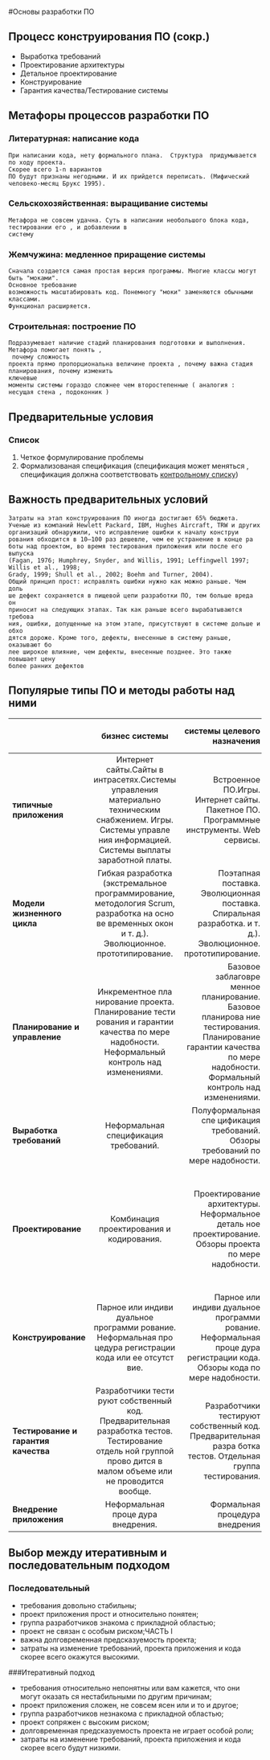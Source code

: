 #Основы разработки ПО

## Процесс конструирования ПО (сокр.)
- Выработка требований
- Проектирование архитектуры
- Детальное проектирование
- Конструирование
- Гарантия качества/Тестирование системы

## Метафоры процессов разработки ПО

### Литературная: написание кода
    При написании кода, нету формального плана.  Структура  придумывается по ходу проекта.
    Скорее всего 1-n вариантов
    ПО будут признаны негодными. И их прийдется переписать. (Мифический человеко-месяц Брукс 1995).

### Сельскохозяйственная: выращивание системы
    Метафора не совсем удачна. Суть в написании необольшого блока кода, тестировании его , и добавлении в
    систему

### Жемчужина: медленное приращение системы
    Сначала создается самая простая версия программы. Многие классы могут быть "моками".
    Основное требование
    возможность масштабировать код. Понемногу "моки" заменяются обычными классами.
    Функционал расширяется.

### Строительная: построение ПО
    Подразумевает наличие стадий планирования подготовки и выполнения. Метафора помогает понять ,
     почему сложность
    проекта прямо пропорциональна величине проекта , почему важна стадия планирования, почему изменить
    ключевые
    моменты системы гораздо сложнее чем второстепенные ( аналогия : несущая стена , подоконник )
## Предварительные условия
### Список
1. Четкое формулирование проблемы
2. Формализованая спецификация (спецификация может меняться , спецификация должна соответствовать [контрольному
списку](../control_list/requirements.md))

## Важность предварительных условий
    Затраты на этап конструирования ПО иногда достигают 65% бюджета.
    Ученые из компаний Hewlett Packard, IBM, Hughes Aircraft, TRW и других
    организаций обнаружили, что исправление ошибки к началу конструи
    рования обходится в 10–100 раз дешевле, чем ее устранение в конце ра
    боты над проектом, во время тестирования приложения или после его выпуска
    (Fagan, 1976; Humphrey, Snyder, and Willis, 1991; Leffingwell 1997; Willis et al., 1998;
    Grady, 1999; Shull et al., 2002; Boehm and Turner, 2004).
    Общий принцип прост: исправлять ошибки нужно как можно раньше. Чем доль
    ше дефект сохраняется в пищевой цепи разработки ПО, тем больше вреда он
    приносит на следующих этапах. Так как раньше всего вырабатываются требова
    ния, ошибки, допущенные на этом этапе, присутствуют в системе дольше и обхо
    дятся дороже. Кроме того, дефекты, внесенные в систему раньше, оказывают бо
    лее широкое влияние, чем дефекты, внесенные позднее. Это также повышает цену
    более ранних дефектов




## Популярые типы ПО и методы работы над ними
|               | бизнес системы           | системы целевого назначения  | системы от которых зависят жизни людей |
| ------------- |:------------------------:| ----------------------------:|---------------------------------------:|
| **типичные приложения**     |Интернет сайты.Сайты в интрасетях.Системы управления материально техническим снабжением. Игры. Системы управле ния информацией. Системы выплаты заработной платы.|Встроенное ПО.Игры. Интернет сайты. Пакетное ПО. Программные инструменты. Web сервисы.|Авиационное ПО. Встроенное ПО. ПО для медицинских устройств. Операционные системы. Пакетное ПО.|
|**Модели жизненного цикла**|Гибкая разработка (экстремальное программирование, методология Scrum, разработка на осно ве временных окон и т. д.). Эволюционное. прототипирование.|Поэтапная поставка. Эволюционная поставка. Спиральная разработка. и т. д.). Эволюционное. прототипирование.|Поэтапная поставка. Спиральная разработка. Эволюционная поставка.|
|**Планирование и управление**|Инкрементное пла нирование проекта. Планирование тести рования и гарантии качества по мере надобности. Неформальный контроль над изменениями.|Базовое заблаговре менное планирование. Базовое планирова ние тестирования. Планирование гарантии качества по мере надобности. Формальный контроль над изменениями.|Исчерпывающее заблаговременное планирование. Исчерпывающее планирование тести рования. Исчерпывающее пла нирование гарантии качества. Тщательный контроль над изменениями.|
|**Выработка требований**|Неформальная спецификация требований.|Полуформальная спе цификация требований. Обзоры требований по мере надобности.|Формальная специ фикация требований. Формальные инспек ции требований.|
|**Проектирование**|Комбинация проектирования и кодирования.|Проектирование архитектуры. Неформальное деталь ное проектирование. Обзоры проекта по мере надобности.|Проектирование архитектуры. Формальные инспек ции архитектуры. Формальное деталь ное проектирование. Формальные инспек ции детального проекта.|
|**Конструирование**|Парное или индиви дуальное программи рование. Неформальная про цедура регистрации кода или ее отсутст вие.|Парное или индиви дуальное программи рование. Неформальная проце дура регистрации кода. Обзоры кода по мере надобности.|Парное или индиви дуальное программи рование. Формальная процеду ра регистрации кода. Формальные инспек ции кода.|
|**Тестирование и гарантия качества**|Разработчики тести руют собственный код. Предварительная разработка тестов. Тестирование отдель ной группой прово дится в малом объеме или не проводится вообще.|Разработчики тестируют собственный код. Предварительная разра ботка тестов. Отдельная группа тестирования.|Разработчики тести руют собственный код. Предварительная разработка тестов. Отдельная группа тестирования. Отдельная группа гарантии качества.|
|**Внедрение приложения**|Неформальная проце дура внедрения.|Формальная процедура внедрения |Формальная процедура внедрения |

## Выбор между итеративным и последовательным подходом
### Последовательный
- требования довольно стабильны;
- проект приложения прост и относительно понятен;
- группа разработчиков знакома с прикладной областью;
- проект не связан с особым риском;ЧАСТЬ I
- важна долговременная предсказуемость проекта;
- затраты на изменение требований, проекта приложения и кода скорее всего
окажутся высокими.

###Итеративный подход
- требования относительно непонятны или вам кажется, что они могут оказать
ся нестабильными по другим причинам;
- проект приложения сложен, не совсем ясен или и то и другое;
- группа разработчиков незнакома с прикладной областью;
- проект сопряжен с высоким риском;
- долговременная предсказуемость проекта не играет особой роли;
- затраты на изменение требований, проекта приложения и кода скорее всего
будут низкими.

